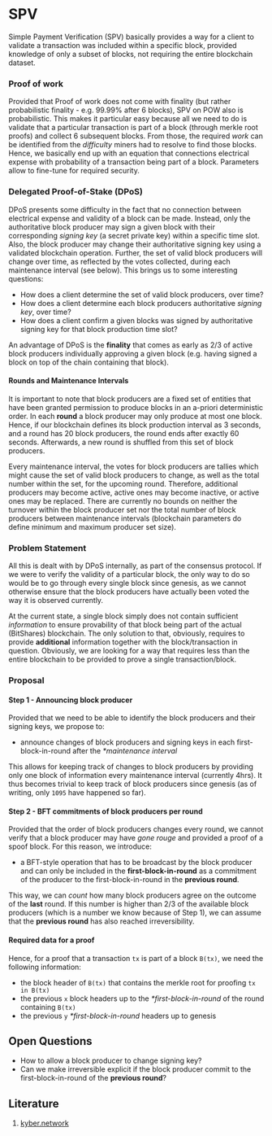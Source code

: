 # SPV

Simple Payment Verification \(SPV\) basically provides a way for a client to validate a transaction was included within a specific block, provided knowledge of only a subset of blocks, not requiring the entire blockchain dataset.

### Proof of work

Provided that Proof of work does not come with finality \(but rather probabilistic finality - e.g. 99.99% after 6 blocks\), SPV on POW also is probabilistic. This makes it particular easy because all we need to do is validate that a particular transaction is part of a block \(through merkle root proofs\) and collect 6 subsequent blocks. From those, the required _work_ can be identified from the _difficulty_ miners had to resolve to find those blocks. Hence, we basically end up with an equation that connections electrical expense with probability of a transaction being part of a block. Parameters allow to fine-tune for required security.

### Delegated Proof-of-Stake \(DPoS\)

DPoS presents some difficulty in the fact that no connection between electrical expense and validity of a block can be made. Instead, only the authoritative block producer may sign a given block with their corresponding _signing key_ \(a secret private key\) within a specific time slot. Also, the block producer may change their authoritative signing key using a validated blockchain operation. Further, the set of valid block producers will change over time, as reflected by the votes collected, during each maintenance interval \(see below\). This brings us to some interesting questions:

* How does a client determine the set of valid block producers, over time?
* How does a client determine each block producers authoritative _signing key_, over time?
* How does a client confirm a given blocks was signed by authoritative signing key for that block production time slot?

An advantage of DPoS is the **finality** that comes as early as 2/3 of active block producers individually approving a given block \(e.g. having signed a block on top of the chain containing that block\).

#### Rounds and Maintenance Intervals

It is important to note that block producers are a fixed set of entities that have been granted permission to produce blocks in an a-priori deterministic order. In each **round** a block producer may only produce at most one block. Hence, if our blockchain defines its block production interval as 3 seconds, and a round has 20 block producers, the round ends after exactly 60 seconds. Afterwards, a new round is shuffled from this set of block producers.

Every maintenance interval, the votes for block producers are tallies which might cause the set of valid block producers to change, as well as the total number within the set, for the upcoming round. Therefore, additional producers may become active, active ones may become inactive, or active ones may be replaced. There are currently no bounds on neither the turnover within the block producer set nor the total number of block producers between maintenance intervals \(blockchain parameters do define minimum and maximum producer set size\).

### Problem Statement

All this is dealt with by DPoS internally, as part of the consensus protocol. If we were to verify the validity of a particular block, the only way to do so would be to go through every single block since genesis, as we cannot otherwise ensure that the block producers have actually been voted the way it is observed currently.

At the current state, a single block simply does not contain sufficient _information_ to ensure provability of that block being part of the actual \(BitShares\) blockchain. The only solution to that, obviously, requires to provide **additional** information together with the block/transaction in question. Obviously, we are looking for a way that requires less than the entire blockchain to be provided to prove a single transaction/block.

### Proposal

#### Step 1 - Announcing block producer

Provided that we need to be able to identify the block producers and their signing keys, we propose to:

* announce changes of block producers and signing keys in each first-block-in-round after the _\*maintenance interval_

This allows for keeping track of changes to block producers by providing only one block of information every maintenance interval \(currently 4hrs\). It thus becomes trivial to keep track of block producers since genesis \(as of writing, only `1095` have happened so far\).

#### Step 2 - BFT commitments of block producers per round

Provided that the order of block producers changes every round, we cannot verify that a block producer may have _gone rouge_ and provided a proof of a spoof block. For this reason, we introduce:

* a BFT-style operation that has to be broadcast by the block producer and can only be included in the **first-block-in-round** as a commitment of the producer to the first-block-in-round in the **previous round**.

This way, we can _count_ how many block producers agree on the outcome of the **last** round. If this number is higher than 2/3 of the available block producers \(which is a number we know because of Step 1\), we can assume that the **previous round** has also reached irreversibility.

#### Required data for a proof

Hence, for a proof that a transaction `tx` is part of a block `B(tx)`, we need the following information:

* the block header of `B(tx)` that contains the merkle root for proofing `tx in B(tx)`
* the previous `x` block headers up to the _\*first-block-in-round_ of the round containing `B(tx)`
* the previous `y` _\*first-block-in-round_ headers up to genesis

## Open Questions

* How to allow a block producer to change signing key?
* Can we make irreversible explicit if the block producer commit to the first-block-in-round of the **previous round**?

## Literature

1. [kyber.network](https://blog.kyber.network/waterloo-a-decentralized-practical-bridge-between-eos-and-ethereum-1c230ac65524)

